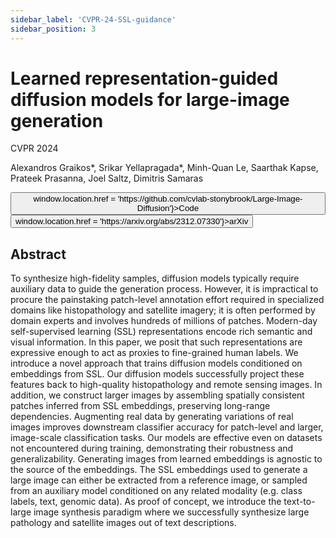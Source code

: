 ```yaml
---
sidebar_label: 'CVPR-24-SSL-guidance'
sidebar_position: 3
---
```


# Learned representation-guided diffusion models for large-image generation

<div className="infobox">

<span class="conference-title">CVPR 2024</span>

Alexandros Graikos*, Srikar Yellapragada*, Minh-Quan Le, Saarthak Kapse, Prateek Prasanna, Joel Saltz, Dimitris Samaras

<div class="button-group"> 
    <button class="button_class" onClick={() => window.location.href = 'https://github.com/cvlab-stonybrook/Large-Image-Diffusion'}>Code</button> 
    <button class="button_class" onClick={() => window.location.href = 'https://arxiv.org/abs/2312.07330'}>arXiv</button> 
  </div>
</div>

## Abstract
To synthesize high-fidelity samples, diffusion models typically require auxiliary data to guide the generation process. However, it is impractical to procure the painstaking patch-level annotation effort required in specialized domains like histopathology and satellite imagery; it is often performed by domain experts and involves hundreds of millions of patches. Modern-day self-supervised learning (SSL) representations encode rich semantic and visual information. In this paper, we posit that such representations are expressive enough to act as proxies to fine-grained human labels. We introduce a novel approach that trains diffusion models conditioned on embeddings from SSL. Our diffusion models successfully project these features back to high-quality histopathology and remote sensing images. In addition, we construct larger images by assembling spatially consistent patches inferred from SSL embeddings, preserving long-range dependencies. Augmenting real data by generating variations of real images improves downstream classifier accuracy for patch-level and larger, image-scale classification tasks. Our models are effective even on datasets not encountered during training, demonstrating their robustness and generalizability. Generating images from learned embeddings is agnostic to the source of the embeddings. The SSL embeddings used to generate a large image can either be extracted from a reference image, or sampled from an auxiliary model conditioned on any related modality (e.g. class labels, text, genomic data). As proof of concept, we introduce the text-to-large image synthesis paradigm where we successfully synthesize large pathology and satellite images out of text descriptions. 
